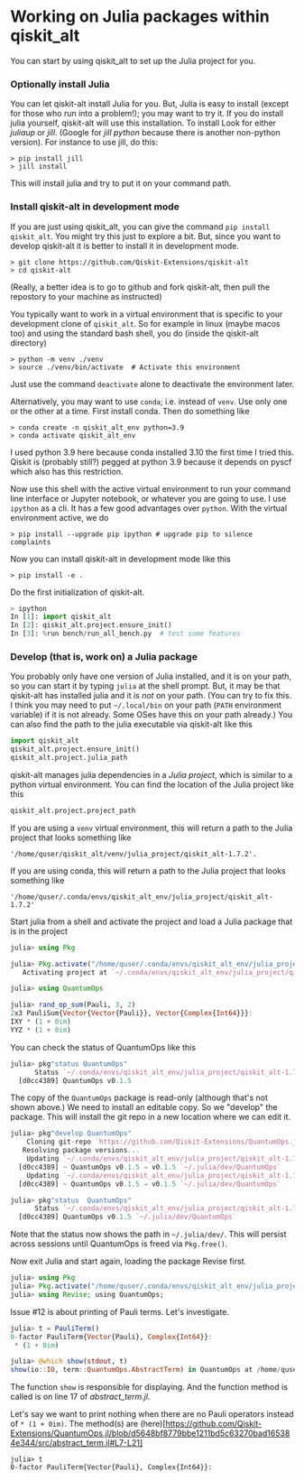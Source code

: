 # Working on Julia packages within qiskit_alt

You can start by using qiskit_alt to set up the Julia project for you.

### Optionally install Julia

You can let qiskit-alt install Julia for you.
But, Julia is easy to install (except for those who run into a problem!);
you may want to try it.
If you do install julia yourself, qiskit-alt will use this installation.
To install  Look for either *juliaup* or *jill*.
(Google for *jill python* because there is another non-python version).
For instance to use jill, do this:
```shell
> pip install jill
> jill install
```
This will install julia and try to put it on your command path.

### Install qiskit-alt in development mode

If you are just using qiskit_alt, you can give the command `pip install qiskit_alt`.
You might try this just to explore a bit.
But, since you want to develop qiskit-alt it is better to install it in development mode.

```shell
> git clone https://github.com/Qiskit-Extensions/qiskit-alt
> cd qiskit-alt
```

(Really, a better idea is to go to github and fork qiskit-alt, then pull the repostory to
your machine as instructed)

You typically want to work in a virtual environment that is specific to your development
clone of `qiskit_alt`. So for example in linux (maybe macos too) and
using the standard bash shell, you do (inside the qiskit-alt directory)

```shell
> python -m venv ./venv
> source ./venv/bin/activate  # Activate this environment
```
Just use the command `deactivate` alone to deactivate the environment later.

Alternatively, you may want to use `conda`; i.e. instead of `venv`. Use only one or the other
at a time.
First install conda. Then do something like
```shell
> conda create -n qiskit_alt_env python=3.9
> conda activate qiskit_alt_env
```
I used python 3.9 here because conda installed 3.10 the first time I tried this. Qiskit
is (probably still?) pegged at python 3.9 because it depends on pyscf which also has this
restriction.

Now use this shell with the active virtual environment to run your command line interface or Jupyter notebook, or whatever you are going to use.
I use `ipython` as a cli. It has a few good advantages over `python`. With the virtual
environment active, we do
```shell
> pip install --upgrade pip ipython # upgrade pip to silence complaints
```
Now you can install qiskit-alt in development mode like this
```shell
> pip install -e .
```

Do the first initialization of qiskit-alt.
```python
> ipython
In [1]: import qiskit_alt
In [2]: qiskit_alt.project.ensure_init()
In [3]: %run bench/run_all_bench.py  # test some features
```

### Develop (that is, work on) a Julia package

You probably only have one version of Julia installed, and it is on your
path, so you can start it by typing `julia` at the shell prompt.
But, it may be that qiskit-alt has installed julia and it is *not* on your
path. (You can try to fix this. I think you may
need to put `~/.local/bin` on your path (`PATH` environment variable) if it is not already. Some OSes
have this on your path already.)
You can also find the path to the julia executable via qiskit-alt like this
```python
import qiskit_alt
qiskit_alt.project.ensure_init()
qiskit_alt.project.julia_path
```
qiskit-alt manages julia dependencies in a *Julia project*, which is similar to
a python virtual environment. You can find the location of the Julia project like this
```python
qiskit_alt.project.project_path
```
If you are using a `venv` virtual environment, this will return a path to the
Julia project that looks something like
```
'/home/quser/qiskit_alt/venv/julia_project/qiskit_alt-1.7.2'.
```
If you are using conda, this will return a path to the
Julia project that looks something like
```
'/home/quser/.conda/envs/qiskit_alt_env/julia_project/qiskit_alt-1.7.2'
```

Start julia from a shell and activate the project and load a Julia package
that is in the project
```julia
julia> using Pkg

julia> Pkg.activate("/home/quser/.conda/envs/qiskit_alt_env/julia_project/qiskit_alt-1.7.2")
   Activating project at `~/.conda/envs/qiskit_alt_env/julia_project/qiskit_alt-1.7.2`

julia> using QuantumOps

julia> rand_op_sum(Pauli, 3, 2)
2x3 PauliSum{Vector{Vector{Pauli}}, Vector{Complex{Int64}}}:
IXY * (1 + 0im)
YYZ * (1 + 0im)
```

You can check the status of QuantumOps like this
```julia
julia> pkg"status QuantumOps"
      Status `~/.conda/envs/qiskit_alt_env/julia_project/qiskit_alt-1.7.2/Project.toml`
  [d0cc4389] QuantumOps v0.1.5
```

The copy of the `QuantumOps` package is read-only (although that's not shown above.)
We need to install an editable copy. So we "develop" the package. This will install
the git repo in a new location where we can edit it.
```julia
julia> pkg"develop QuantumOps"
    Cloning git-repo `https://github.com/Qiskit-Extensions/QuantumOps.jl`
   Resolving package versions...
    Updating `~/.conda/envs/qiskit_alt_env/julia_project/qiskit_alt-1.7.2/Project.toml`
  [d0cc4389] ~ QuantumOps v0.1.5 ⇒ v0.1.5 `~/.julia/dev/QuantumOps`
    Updating `~/.conda/envs/qiskit_alt_env/julia_project/qiskit_alt-1.7.2/Manifest.toml`
  [d0cc4389] ~ QuantumOps v0.1.5 ⇒ v0.1.5 `~/.julia/dev/QuantumOps`

julia> pkg"status  QuantumOps"
      Status `~/.conda/envs/qiskit_alt_env/julia_project/qiskit_alt-1.7.2/Project.toml`
  [d0cc4389] QuantumOps v0.1.5 `~/.julia/dev/QuantumOps`
```
Note that the status now shows the path in `~/.julia/dev/`. This will persist across
sessions until QuantumOps is freed via `Pkg.free()`.

Now exit Julia and start again, loading the package Revise first.
```julia
julia> using Pkg
julia> Pkg.activate("/home/quser/.conda/envs/qiskit_alt_env/julia_project/qiskit_alt-1.7.2");
julia> using Revise; using QuantumOps;
```

Issue #12 is about printing of Pauli terms. Let's investigate.
```julia
julia> t = PauliTerm()
0-factor PauliTerm{Vector{Pauli}, Complex{Int64}}:
 * (1 + 0im)

julia> @which show(stdout, t)
show(io::IO, term::QuantumOps.AbstractTerm) in QuantumOps at /home/quser/.julia/dev/QuantumOps/src/abstract_term.jl:17
```
The function `show` is responsible for displaying. And the function method is called is on line 17 of *abstract_term.jl*.

Let's say we want to print nothing when there are no Pauli operators instead of `* (1 + 0im)`.
The method(s) are (here)[https://github.com/Qiskit-Extensions/QuantumOps.jl/blob/d5648bf8779bbe1211bd5c63270bad165384e344/src/abstract_term.jl#L7-L21]

```
julia> t
0-factor PauliTerm{Vector{Pauli}, Complex{Int64}}:
```
